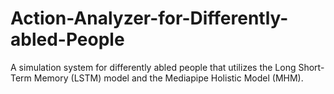 # Action-Analyzer-for-Differently-abled-People
A simulation system for differently abled people that utilizes the Long Short-Term Memory (LSTM) model and the Mediapipe Holistic Model (MHM). 
